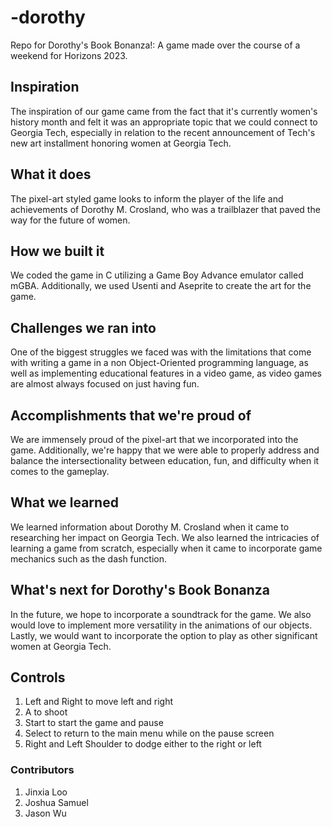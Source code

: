 # -dorothy
Repo for Dorothy's Book Bonanza!: A game made over the course of a weekend for Horizons 2023.

## Inspiration
The inspiration of our game came from the fact that it's currently women's history month and felt it was an appropriate topic that we could connect to Georgia Tech, especially in relation to the recent announcement of Tech's new art installment honoring women at Georgia Tech. 

## What it does
The pixel-art styled game looks to inform the player of the life and achievements of Dorothy M. Crosland, who was a trailblazer that paved the way for the future of women.

## How we built it
We coded the game in C utilizing a Game Boy Advance emulator called mGBA. Additionally, we used Usenti and Aseprite to create the art for the game. 

## Challenges we ran into
One of the biggest struggles we faced was with the limitations that come with writing a game in a non Object-Oriented programming language, as well as implementing educational features in a video game, as video games are almost always focused on just having fun.

## Accomplishments that we're proud of
We are immensely proud of the pixel-art that we incorporated into the game. Additionally, we're happy that we were able to properly address and balance the intersectionality between education, fun, and difficulty when it comes to the gameplay. 

## What we learned
We learned information about Dorothy M. Crosland when it came to researching her impact on Georgia Tech. We also learned the intricacies of learning a game from scratch, especially when it came to incorporate game mechanics such as the dash function.  

## What's next for Dorothy's Book Bonanza
In the future, we hope to incorporate a soundtrack for the game. We also would love to implement more versatility in the animations of our objects. Lastly, we would want to incorporate the option to play as other significant women at Georgia Tech. 

## Controls
1. Left and Right to move left and right
2. A to shoot
3. Start to start the game and pause
4. Select to return to the main menu while on the pause screen
5. Right and Left Shoulder to dodge either to the right or left

### Contributors
1. Jinxia Loo
2. Joshua Samuel
3. Jason Wu
